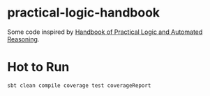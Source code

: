 # practical-logic-handbook

Some code inspired by [Handbook of Practical Logic and Automated Reasoning](http://www.cambridge.org/ru/academic/subjects/computer-science/programming-languages-and-applied-logic/handbook-practical-logic-and-automated-reasoning?format=HB&amp;isbn=9780521899574).

# Hot to Run

```shell
sbt clean compile coverage test coverageReport
```
